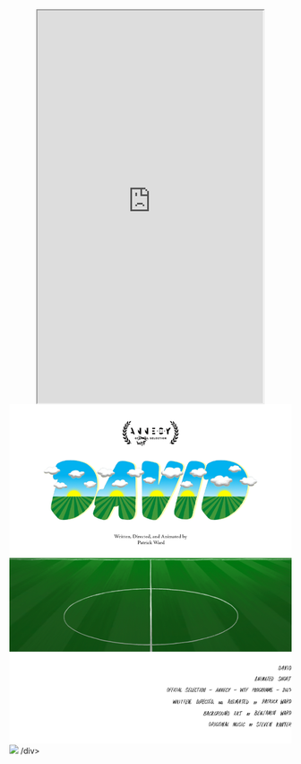 
<style>
  /* Center align the iframe */
  iframe {
    display: block;
    margin: 0 auto;
  }
</style>

<iframe src="https://mentalcanvas.com/vm/tr7fbzu/scene/" style="width:80%; height:700px;"></iframe>

<img src="DavidWordMarkWithField6.png" alt="DavidField">

<body>
   <div id="container">
     <div id="image_container">
          <img src="PeakSeason5-14v7.png" usemap="#image_map">
          <map name="image_map">
               <area alt="Collider - Peak Season " title="Collider - Peak Season" target="_blank" href="https://collider.com/peak-season-movie-review/" coords="891,4015,1074,4070" shape="rect">
               <area alt="The Daily Beast - Peak Season" title="The Daily Beast - Peak Season" target="_blank" href="https://www.thedailybeast.com/obsessed/peak-season-review-romantic-beauty-for-heartbroken-millennials" coords="815,4099,1149,4140" shape="rect">
   </map>
 /div>



